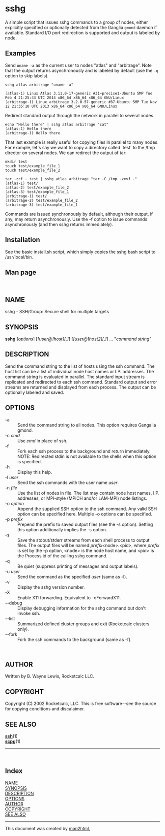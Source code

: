 sshg
====

A simple script that issues sshg commands to a group of nodes, either
explicitly specified or optionally detected from the Ganglia `gmond` daemon if
available. Standard I/O port redirection is supported and output is labeled by
node.

## Examples

Send `uname -a` as the current user to nodes "atlas" and "arbitrage". Note that
the output returns asynchronously and is labeled by default (use the `-q`
option to skip labels).
```
sshg atlas arbitrage "uname -a"

(atlas-1) Linux Atlas 3.11.0-17-generic #31~precise1-Ubuntu SMP Tue Feb 4 21:25:43 UTC 2014 x86_64 x86_64 x86_64 GNU/Linux
(arbitrage-1) Linux arbitrage 3.2.0-57-generic #87-Ubuntu SMP Tue Nov 12 21:35:10 UTC 2013 x86_64 x86_64 x86_64 GNU/Linux
```

Redirect standard output through the network in parallel to several nodes.
```
echo "Hello there" | sshg atlas arbitrage "cat"
(atlas-1) Hello there
(arbitrage-1) Hello there
```

That last example is really useful for copying files in parallel to many nodes.
For example, let's say we want to copy a directory called 'test' to the /tmp
director on several nodes. We can redirect the output of tar:

```
mkdir test
touch test/example_file_1
touch test/example_file_2

tar -zcf - test | sshg atlas arbitrage "tar -C /tmp -zxvf -"
(atlas-1) test/
(atlas-2) test/example_file_2
(atlas-3) test/example_file_1
(arbitrage-1) test/
(arbitrage-2) test/example_file_2
(arbitrage-3) test/example_file_1
```

Commands are issued synchronously by default, although their output, if any,
may return asynchronously. Use the -f option to issue commands asynchronously
(and then sshg returns immediately).


## Installation

See the basic install.sh script, which simply copies the sshg bash script to
/usr/local/bin.

## Man page

<A NAME="lbAB">&nbsp;</A>
<H2>NAME</H2>

sshg - SSH/Group: Secure shell for multiple targets
<A NAME="lbAC">&nbsp;</A>
<H2>SYNOPSIS</H2>

<B>sshg</B>  [<I>options</I>] [<I>[user@]host1[,]</I>] [<I>[user@]host2][,]</I>] ... &quot;<I>command string</I>&quot;
<A NAME="lbAD">&nbsp;</A>
<H2>DESCRIPTION</H2>

Send the command string to the list of hosts using the ssh command. The host 
list
can be a list of individual node host names or I.P. addresses. 
The command string is evaluated in parallel. The standard input stream is
replicated and redirected to each ssh command. Standard output and error 
streams
are returned and displayed from each process. The output can be optionally
labeled and saved.
<A NAME="lbAE">&nbsp;</A>
<H2>OPTIONS</H2>

<DL COMPACT>
<DT>-a<DD>
Send the command string to all nodes. This option requires Gangalia gmond.
<DT>-c <I>cmd</I><DD>
Use <I>cmd</I> in place of ssh.
<DT>-f<DD>
Fork each ssh process to the background and return immediately. 
NOTE: Redirected stdin is not available to the shells when this option is
specified.
<DT>-h<DD>
Display this help.
<DT>-l <I>user</I><DD>
Send the ssh commands with the user name <I>user</I>.
<DT>-n <I>file</I><DD>
Use the list of nodes in file. The list may contain node host
names, I.P. addresses, or MPI-style (MPICH and/or LAM-MPI) node listings.
<DT>-o <I>option</I><DD>
Append the supplied SSH option to the ssh command. Any valid SSH option
can be specified here. Multiple -o options can be specified.
<DT>-p <I>prefix</I><DD>
Prepend the prefix to saved output files (see the -s option). Setting
this option additionally implies the -s option.
<DT>-s<DD>
Save the stdout/stderr streams from each shell process to output files.
The output files will be named <I>prefix</I>&lt;node&gt;.&lt;pid&gt;, where <I>prefix</I>
is set by the -p option, &lt;node&gt; is the node host name, and &lt;pid&gt; is the
Process id of the calling sshg command.
<DT>-q<DD>
Be quiet (suppress printing of messages and output labels).
<DT>-u <I>user</I><DD>
Send the command as the specified <I>user</I> (same as -l).
<DT>-v<DD>
Display the sshg version number.
<DT>-X<DD>
Enable X11 forwarding. Equivalent to -oForwardX11.
<DT>--debug<DD>
Display debugging information for the sshg command but don't invoke ssh.
<DT>--list<DD>
Summarized defined cluster groups and exit (Rocketcalc clusters only).
<DT>--fork<DD>
Fork the ssh commands to the background (same as -f).
</DL>
<A NAME="lbAF">&nbsp;</A>
<H2>AUTHOR</H2>

Written by B. Wayne Lewis, Rocketcalc LLC.
<A NAME="lbAG">&nbsp;</A>
<H2>COPYRIGHT</H2>

Copyright (C) 2002 Rocketcalc, LLC. This is free software--see the source
for copying conditions and discalaimer.
<A NAME="lbAH">&nbsp;</A>
<H2>SEE ALSO</H2>

<DL COMPACT>
<DT><B><A HREF="/cgi-bin/man/man2html?1+ssh">ssh</A></B>(1)<DD>
<DT><B><A HREF="/cgi-bin/man/man2html?1+scpg">scpg</A></B>(1)<DD>
<P>
</DL>

<HR>
<A NAME="index">&nbsp;</A><H2>Index</H2>
<DL>
<DT><A HREF="#lbAB">NAME</A><DD>
<DT><A HREF="#lbAC">SYNOPSIS</A><DD>
<DT><A HREF="#lbAD">DESCRIPTION</A><DD>
<DT><A HREF="#lbAE">OPTIONS</A><DD>
<DT><A HREF="#lbAF">AUTHOR</A><DD>
<DT><A HREF="#lbAG">COPYRIGHT</A><DD>
<DT><A HREF="#lbAH">SEE ALSO</A><DD>
</DL>
<HR>
This document was created by
<A HREF="/cgi-bin/man/man2html">man2html</A>,
